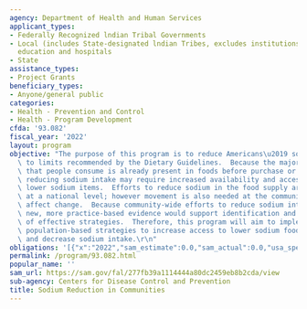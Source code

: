 ```yaml
---
agency: Department of Health and Human Services
applicant_types:
- Federally Recognized lndian Tribal Governments
- Local (includes State-designated lndian Tribes, excludes institutions of higher
  education and hospitals
- State
assistance_types:
- Project Grants
beneficiary_types:
- Anyone/general public
categories:
- Health - Prevention and Control
- Health - Program Development
cfda: '93.082'
fiscal_year: '2022'
layout: program
objective: "The purpose of this program is to reduce Americans\u2019 sodium intake\
  \ to limits recommended by the Dietary Guidelines.  Because the majority of sodium\
  \ that people consume is already present in foods before purchase or preparation,\
  \ reducing sodium intake may require increased availability and accessibility of\
  \ lower sodium items.  Efforts to reduce sodium in the food supply are occurring\
  \ at a national level; however movement is also needed at the community level to\
  \ affect change.  Because community-wide efforts to reduce sodium intake are relatively\
  \ new, more practice-based evidence would support identification and refinement\
  \ of effective strategies.  Therefore, this program will aim to implement and evaluate\
  \ population-based strategies to increase access to lower sodium food in communities,\
  \ and decrease sodium intake.\r\n"
obligations: '[{"x":"2022","sam_estimate":0.0,"sam_actual":0.0,"usa_spending_actual":-201488.88},{"x":"2023","sam_estimate":0.0,"sam_actual":0.0,"usa_spending_actual":-19716.29},{"x":"2024","sam_estimate":0.0,"sam_actual":0.0,"usa_spending_actual":0.0}]'
permalink: /program/93.082.html
popular_name: ''
sam_url: https://sam.gov/fal/277fb39a1114444a80dc2459eb8b2cda/view
sub-agency: Centers for Disease Control and Prevention
title: Sodium Reduction in Communities
---
```

